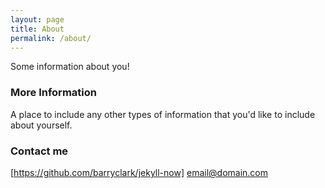 ```yaml
---
layout: page
title: About
permalink: /about/
---
```


Some information about you!

### More Information

A place to include any other types of information that you'd like to include about yourself.

### Contact me
[https://github.com/barryclark/jekyll-now]
[email@domain.com](mailto:email@domain.com)
